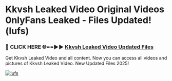 # Kkvsh Leaked Video Original Videos 0nlyFans Leaked - Files Updated! (lufs)

<h3>🔴 CLICK HERE 🌐==►► <a href="https://tinyurl.com/2jnfzry5" rel="nofollow">Kkvsh Leaked Video Updated Files</a></h3>

Get Kkvsh Leaked Video and all content. Now you can access all videos and pictures of Kkvsh Leaked Video. New Updated Files 2025!

[![lufs](https://i.imgur.com/GyGTBgg.gif)](https://tinyurl.com/2jnfzry5)
